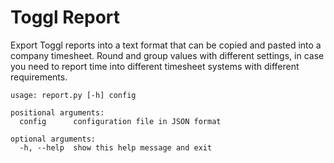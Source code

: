 # Toggl Report

Export Toggl reports into a text format that can be copied and pasted into a company timesheet.
Round and group values with different settings, in case you need to report time into different
timesheet systems with different requirements.

```
usage: report.py [-h] config

positional arguments:
  config      configuration file in JSON format

optional arguments:
  -h, --help  show this help message and exit
```
